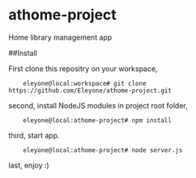 # athome-project
Home library management app

##Install

First clone this repositry on your workspace,
```shell
    eleyone@local:workspace# git clone https://github.com/Eleyone/athome-project.git
```
second, install NodeJS modules in project root folder,
```shell
    eleyone@local:athome-project# npm install
```
third, start app.
```shell
    eleyone@local:athome-project# node server.js
```
last, enjoy :)